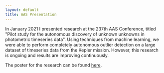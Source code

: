 ```yaml
---
layout: default
title: AAS Presentation
---
```


In January 2021 I presented research at the 237th AAS Conference, titled "Pilot study for the autonomous discovery
of unknown unknowns in photometric timeseries data". Using techniques from machine learning, we were able to perform 
completely autonomous outlier detection on a large dataset of timeseries data from the Kepler mission. However, this 
research is ongoing and results are improving continuously.  

The poster for the research can be found [here](aas237-aas.ipostersessions.com/Default.aspx?s=EA-72-95-16-C7-B9-D6-DC-30-0F-67-BE-30-55-7D-C4).